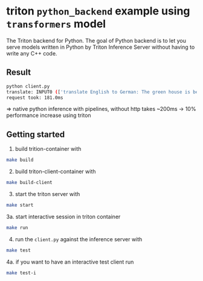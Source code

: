 # triton `python_backend` example using `transformers` model 

The Triton backend for Python. The goal of Python backend is to let you serve models written in Python by Triton Inference Server without having to write any C++ code.


## Result 

```bash
python client.py 
translate: INPUT0 (['translate English to German: The green house is beautiful and big.']) to OUTPUT0 (Das grüne Haus ist schön und groß.)
request took: 181.0ms
```

=>  native python inference with pipelines, without http takes ~200ms -> 10% performance increase using triton

## Getting started 

1. build trition-container with

```bash
make build
```

2. build triton-client-container with

```bash
make build-client
```

3. start the triton server with 
```bash
make start
```

3a. start interactive session in triton container
```bash
make run
```


4. run the `client.py` against the inference server with
```bash
make test
```

4a. if you want to have an interactive test client run
```bash
make test-i
```
